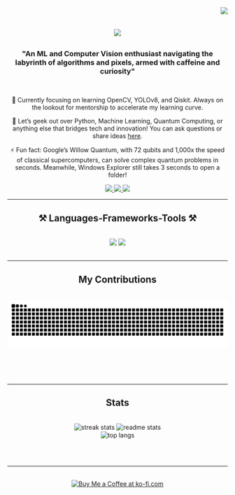 <img align="right" src="https://visitor-badge.laobi.icu/badge?page_id=Ni2thin.Ni2thin" />

<h1 align="center">
    <img src="https://readme-typing-svg.herokuapp.com/?font=Righteous&size=35&center=true&vCenter=true&width=500&height=70&duration=4000&lines=Hi+There!+👋;+I'm+Ni2thin!;" /> 
</h1>

<h3 align="center">"An ML and Computer Vision enthusiast navigating the labyrinth of algorithms and pixels, armed with caffeine and curiosity" </h3>

<br/>

<div align="center">

 🌱 Currently focusing on learning OpenCV, YOLOv8, and Qiskit. Always on the lookout for mentorship to accelerate my learning curve.

 💬 Let’s geek out over Python, Machine Learning, Quantum Computing, or anything else that bridges tech and innovation! You can ask questions or share ideas 
      [here](https://github.com/Ni2thin/Ni2thin/issues). 

⚡ Fun fact: Google’s Willow Quantum, with 72 qubits and 1,000x the speed of classical supercomputers, can solve complex quantum problems in seconds. Meanwhile, Windows Explorer still takes 3 seconds to open a folder!



 </div>
 
<div align="center"> 
  <a href="mailto:nihttin12@gmail.com">
    <img src="https://img.shields.io/badge/Gmail-333333?style=for-the-badge&logo=gmail&logoColor=red" />
  </a>
  <a href="https://linkedin.com/in/nitthin-kumar-10831124b/" target="_blank">
    <img src="https://img.shields.io/badge/LinkedIn-0077B5?style=for-the-badge&logo=linkedin&logoColor=white" target="_blank" />
  </a>
  <a href="https://your-portfolio-link.com" target="_blank">
     <img src="https://img.shields.io/badge/Portfolio-FF5722?style=for-the-badge&logo=todoist&logoColor=white" target="_blank" />
  </a>
</div>

 <hr/>
 
<h2 align="center">⚒️ Languages-Frameworks-Tools ⚒️</h2>
<br/>
<div align="center">
 <img src="https://skillicons.dev/icons?i=opencv,html,css,vscode,github,tailwind,git,r" /> 
<img src="https://skillicons.dev/icons?i=nodejs,python,go,javascript,typescript,mongodb,c,java,nextjs,mysql,flask" />
 <br>



</div>

<br/>
<hr/>

<div align="center">
  <h2> My Contributions </h2>
  <br>
  <img alt="snake eating my contributions" src="https://raw.githubusercontent.com/Ni2thin/Ni2thin/output/github-contribution-grid-snake.svg" />
  
  <br/><br/><br/>
</div>

<hr/>

<h2 align="center"> Stats </h2>
<br>
<div align=center>
  <img width=390 src="https://github-readme-streak-stats.herokuapp.com/?user=Ni2thin&theme=vue-dark&hide_border=true" alt="streak stats"/>
  <img width=390 src="https://github-readme-stats.vercel.app/api?username=Ni2thin&theme=vue-dark&show_icons=true&hide_border=true&count_private=true" alt="readme stats" />
  <br/>
  <img width=325 align="center" src="https://github-readme-stats.vercel.app/api/top-langs/?username=Ni2thin&theme=vue-dark&show_icons=true&hide_border=true&layout=compact" alt="top langs" />
</div>

<br/><br/>

<hr/>

<br/>

<div align="center">
  <a href="https://ko-fi.com/nitthin12" target="_blank">
    <img height="64" style="border:0px;height:64px;" src="https://storage.ko-fi.com/cdn/kofi1.png?v=3" border="0" alt="Buy Me a Coffee at ko-fi.com" />
  </a>
</div>


<br/>
